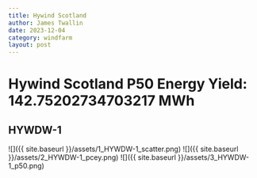 ```yaml
---
title: Hywind Scotland
author: James Twallin
date: 2023-12-04
category: windfarm
layout: post
---
```

# Hywind Scotland P50 Energy Yield: 142.75202734703217 MWh

HYWDW-1
-------------
![]({{ site.baseurl }}/assets/1_HYWDW-1_scatter.png)
![]({{ site.baseurl }}/assets/2_HYWDW-1_pcey.png)
![]({{ site.baseurl }}/assets/3_HYWDW-1_p50.png)

